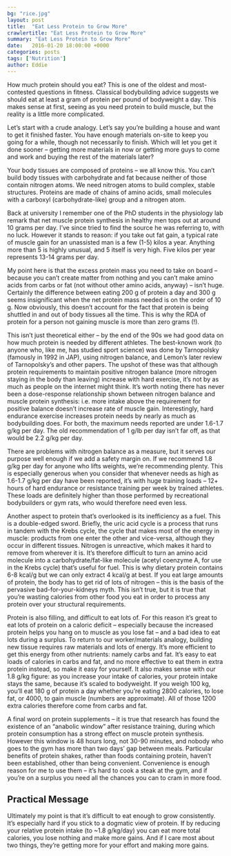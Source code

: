 ```yaml
---
bg: "rice.jpg"
layout: post
title:  "Eat Less Protein to Grow More"
crawlertitle: "Eat Less Protein to Grow More"
summary: "Eat Less Protein to Grow More"
date:   2016-01-20 18:00:00 +0000
categories: posts
tags: ['Nutrition']
author: Eddie
---
```


How much protein should you eat? This is one of the oldest and most-contested questions in fitness. Classical bodybuilding advice suggests we should eat at least a gram of protein per pound of bodyweight a day. This makes sense at first, seeing as you need protein to build muscle, but the reality is a little more complicated.

Let’s start with a crude analogy. Let’s say you’re building a house and want to get it finished faster. You have enough materials on-site to keep you going for a while, though not necessarily to finish. Which will let you get it done sooner – getting more materials in now or getting more guys to come and work and buying the rest of the materials later?

Your body tissues are composed of proteins – we all know this. You can’t build body tissues with carbohydrate and fat because neither of those contain nitrogen atoms. We need nitrogen atoms to build complex, stable structures. Proteins are made of chains of amino acids, small molecules with a carboxyl (carbohydrate-like) group and a nitrogen atom.

Back at university I remember one of the PhD students in the physiology lab remark that net muscle protein synthesis in healthy men tops out at around 10 grams per day. I’ve since tried to find the source he was referring to, with no luck. However it stands to reason: if you take out fat gain, a typical rate of muscle gain for an unassisted man is a few (1-5) kilos a year. Anything more than 5 is highly unusual, and 5 itself is very high. Five kilos per year represents 13-14 grams per day.

My point here is that the excess protein mass you need to take on board – because you can’t create matter from nothing and you can’t make amino acids from carbs or fat (not without other amino acids, anyway) – isn’t huge. Certainly the difference between eating 200 g of protein a day and 300 g seems insignificant when the net protein mass needed is on the order of 10 g. Now obviously, this doesn’t account for the fact that protein is being shuttled in and out of body tissues all the time. This is why the RDA of protein for a person not gaining muscle is more than zero grams (!).

This isn’t just theoretical either – by the end of the 90s we had good data on how much protein is needed by different athletes. The best-known work (to anyone who, like me, has studied sport science) was done by Tarnopolsky (famously in 1992 in JAP), using nitrogen balance, and Lemon’s later review of Tarnopolsky’s and other papers. The upshot of these was that although protein requirements to maintain positive nitrogen balance (more nitrogen staying in the body than leaving) increase with hard exercise, it’s not by as much as people on the internet might think. It’s worth noting there has never been a dose-response relationship shown between nitrogen balance and muscle protein synthesis: i.e. more intake above the requirement for positive balance doesn’t increase rate of muscle gain. Interestingly, hard endurance exercise increases protein needs by nearly as much as bodybuilding does. For both, the maximum needs reported are under 1.6-1.7 g/kg per day. The old recommendation of 1 g/lb per day isn’t far off, as that would be 2.2 g/kg per day.

There are problems with nitrogen balance as a measure, but it serves our purpose well enough if we add a safety margin on. If we recommend 1.8 g/kg per day for anyone who lifts weights, we’re recommending plenty. This is especially generous when you consider that whenever needs as high as 1.6-1.7 g/kg per day have been reported, it’s with huge training loads – 12+ hours of hard endurance or resistance training per week by trained athletes. These loads are definitely higher than those performed by recreational bodybuilders or gym rats, who would therefore need even less.

Another aspect to protein that’s overlooked is its inefficiency as a fuel. This is a double-edged sword. Briefly, the uric acid cycle is a process that runs in tandem with the Krebs cycle, the cycle that makes most of the energy in muscle: products from one enter the other and vice-versa, although they occur in different tissues. Nitrogen is unreactive, which makes it hard to remove from wherever it is. It’s therefore difficult to turn an amino acid molecule into a carbohydrate/fat-like molecule (acetyl coenzyme A, for use in the Krebs cycle) that’s useful for fuel. This is why dietary protein contains 6-8 kcal/g but we can only extract 4 kcal/g at best. If you eat large amounts of protein, the body has to get rid of lots of nitrogen – this is the basis of the pervasive bad-for-your-kidneys myth. This isn’t true, but it is true that you’re wasting calories from other food you eat in order to process any protein over your structural requirements.

Protein is also filling, and difficult to eat lots of. For this reason it’s great to eat lots of protein on a caloric deficit – especially because the increased protein helps you hang on to muscle as you lose fat – and a bad idea to eat lots during a surplus. To return to our worker/materials analogy, building new tissue requires raw materials and lots of energy. It’s more efficient to get this energy from other nutrients: namely carbs and fat. It’s easy to eat loads of calories in carbs and fat, and no more effective to eat them in extra protein instead, so make it easy for yourself. It also makes sense with our 1.8 g/kg figure: as you increase your intake of calories, your protein intake stays the same, because it’s scaled to bodyweight. If you weigh 100 kg, you’ll eat 180 g of protein a day whether you’re eating 2800 calories, to lose fat, or 4000, to gain muscle (numbers are approximate). All of those 1200 extra calories therefore come from carbs and fat.

A final word on protein supplements – it is true that research has found the existence of an “anabolic window” after resistance training, during which protein consumption has a strong effect on muscle protein synthesis. However this window is 48 hours long, not 30-90 minutes, and nobody who goes to the gym has more than two days’ gap between meals. Particular benefits of protein shakes, rather than foods containing protein, haven’t been established, other than being convenient. Convenience is enough reason for me to use them – it’s hard to cook a steak at the gym, and if you’re on a surplus you need all the chances you can to cram in more food.

## Practical Message

Ultimately my point is that it’s difficult to eat enough to grow consistently. It’s especially hard if you stick to a dogmatic view of protein. If by reducing your relative protein intake (to ~1.8 g/kg/day) you can eat more total calories, you lose nothing and make more gains. And if I care most about two things, they’re getting more for your effort and making more gains.